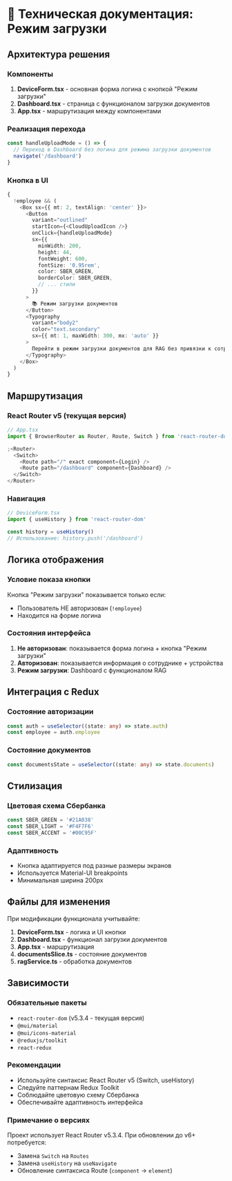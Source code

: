 # 🔧 Техническая документация: Режим загрузки

## Архитектура решения

### Компоненты

1. **DeviceForm.tsx** - основная форма логина с кнопкой "Режим загрузки"
2. **Dashboard.tsx** - страница с функционалом загрузки документов
3. **App.tsx** - маршрутизация между компонентами

### Реализация перехода

```typescript
const handleUploadMode = () => {
  // Переход в Dashboard без логина для режима загрузки документов
  navigate('/dashboard')
}
```

### Кнопка в UI

```typescript
{
  !employee && (
    <Box sx={{ mt: 2, textAlign: 'center' }}>
      <Button
        variant="outlined"
        startIcon={<CloudUploadIcon />}
        onClick={handleUploadMode}
        sx={{
          minWidth: 200,
          height: 44,
          fontWeight: 600,
          fontSize: '0.95rem',
          color: SBER_GREEN,
          borderColor: SBER_GREEN,
          // ... стили
        }}
      >
        📚 Режим загрузки документов
      </Button>
      <Typography
        variant="body2"
        color="text.secondary"
        sx={{ mt: 1, maxWidth: 300, mx: 'auto' }}
      >
        Перейти в режим загрузки документов для RAG без привязки к сотруднику
      </Typography>
    </Box>
  )
}
```

## Маршрутизация

### React Router v5 (текущая версия)

```typescript
// App.tsx
import { BrowserRouter as Router, Route, Switch } from 'react-router-dom'

;<Router>
  <Switch>
    <Route path="/" exact component={Login} />
    <Route path="/dashboard" component={Dashboard} />
  </Switch>
</Router>
```

### Навигация

```typescript
// DeviceForm.tsx
import { useHistory } from 'react-router-dom'

const history = useHistory()
// Использование: history.push('/dashboard')
```

## Логика отображения

### Условие показа кнопки

Кнопка "Режим загрузки" показывается только если:

- Пользователь НЕ авторизован (`!employee`)
- Находится на форме логина

### Состояния интерфейса

1. **Не авторизован**: показывается форма логина + кнопка "Режим загрузки"
2. **Авторизован**: показывается информация о сотруднике + устройства
3. **Режим загрузки**: Dashboard с функционалом RAG

## Интеграция с Redux

### Состояние авторизации

```typescript
const auth = useSelector((state: any) => state.auth)
const employee = auth.employee
```

### Состояние документов

```typescript
const documentsState = useSelector((state: any) => state.documents)
```

## Стилизация

### Цветовая схема Сбербанка

```typescript
const SBER_GREEN = '#21A038'
const SBER_LIGHT = '#F4F7F6'
const SBER_ACCENT = '#00C95F'
```

### Адаптивность

- Кнопка адаптируется под разные размеры экранов
- Используется Material-UI breakpoints
- Минимальная ширина 200px

## Файлы для изменения

При модификации функционала учитывайте:

1. **DeviceForm.tsx** - логика и UI кнопки
2. **Dashboard.tsx** - функционал загрузки документов
3. **App.tsx** - маршрутизация
4. **documentsSlice.ts** - состояние документов
5. **ragService.ts** - обработка документов

## Зависимости

### Обязательные пакеты

- `react-router-dom` (v5.3.4 - текущая версия)
- `@mui/material`
- `@mui/icons-material`
- `@reduxjs/toolkit`
- `react-redux`

### Рекомендации

- Используйте синтаксис React Router v5 (Switch, useHistory)
- Следуйте паттернам Redux Toolkit
- Соблюдайте цветовую схему Сбербанка
- Обеспечивайте адаптивность интерфейса

### Примечание о версиях

Проект использует React Router v5.3.4. При обновлении до v6+ потребуется:

- Замена `Switch` на `Routes`
- Замена `useHistory` на `useNavigate`
- Обновление синтаксиса Route (`component` → `element`)
